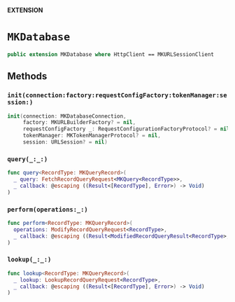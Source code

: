 **EXTENSION**

# `MKDatabase`
```swift
public extension MKDatabase where HttpClient == MKURLSessionClient
```

## Methods
### `init(connection:factory:requestConfigFactory:tokenManager:session:)`

```swift
init(connection: MKDatabaseConnection,
     factory: MKURLBuilderFactory? = nil,
     requestConfigFactory _: RequestConfigurationFactoryProtocol? = nil,
     tokenManager: MKTokenManagerProtocol? = nil,
     session: URLSession? = nil)
```

### `query(_:_:)`

```swift
func query<RecordType: MKQueryRecord>(
  _ query: FetchRecordQueryRequest<MKQuery<RecordType>>,
  _ callback: @escaping ((Result<[RecordType], Error>) -> Void)
)
```

### `perform(operations:_:)`

```swift
func perform<RecordType: MKQueryRecord>(
  operations: ModifyRecordQueryRequest<RecordType>,
  _ callback: @escaping ((Result<ModifiedRecordQueryResult<RecordType>, Error>) -> Void)
)
```

### `lookup(_:_:)`

```swift
func lookup<RecordType: MKQueryRecord>(
  _ lookup: LookupRecordQueryRequest<RecordType>,
  _ callback: @escaping ((Result<[RecordType], Error>) -> Void)
)
```
